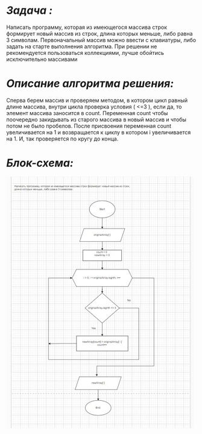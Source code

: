 # _Задача :_

Написать программу, которая из имеющегося массива строк формирует новый массив из строк, длина которых меньше, либо равна 3 символам. Первоначальный массив можно ввести с клавиатуры, либо задать на старте выполнения алгоритма. При решении не рекомендуется пользоваться коллекциями, лучше обойтись исключительно массивами

#  _Описание алгоритма решения:_

Сперва берем массив и проверяем методом, в котором цикл равный длине массива, внутри цикла проверка условия ( <=3 ), если да, то элемент массива заносится в count. Переменная count чтобы поочередно закидывать из старого массива в новый массив и чтобы потом не было пробелов. После присвоения переменная count увеличивается на 1 и возвращается к циклу в котором i увеличивается на 1. И, так проверяется по кругу до конца.


# _Блок-схема:_
![Блок-схема](Algorithm.jpg)